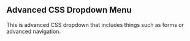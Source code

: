## Advanced CSS Dropdown Menu

This is advanced CSS dropdown that includes things such as forms or advanced navigation.
